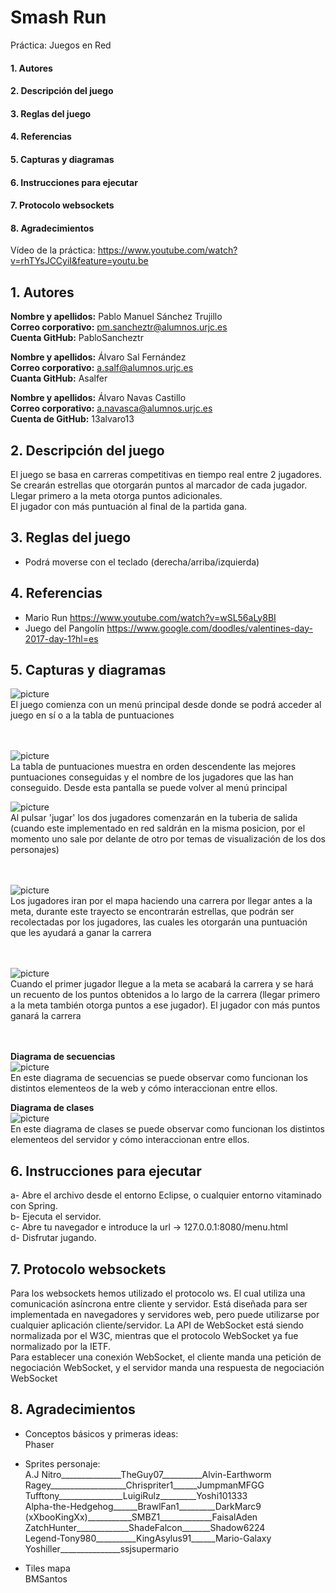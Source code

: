 # Smash Run
Práctica: Juegos en Red

  #### 1. Autores
  #### 2. Descripción del juego
  #### 3. Reglas del juego
  #### 4. Referencias
  #### 5. Capturas y diagramas
  #### 6. Instrucciones para ejecutar
  #### 7. Protocolo websockets
  #### 8. Agradecimientos

Vídeo de la práctica: https://www.youtube.com/watch?v=rhTYsJCCyiI&feature=youtu.be

## 1. Autores
**Nombre y apellidos:** Pablo Manuel Sánchez Trujillo<br>
**Correo corporativo:** pm.sancheztr@alumnos.urjc.es<br>
**Cuenta GitHub:** PabloSancheztr<br>

**Nombre y apellidos:** Álvaro Sal Fernández <br>
**Correo corporativo:** a.salf@alumnos.urjc.es<br>
**Cuanta GitHub:** Asalfer<br>

**Nombre y apellidos:** Álvaro Navas Castillo<br>
**Correo corporativo:** a.navasca@alumnos.urjc.es<br>
**Cuenta de GitHub:** 13alvaro13<br>

## 2. Descripción del juego

El juego se basa en carreras competitivas en tiempo real entre 2 jugadores.<br>
Se crearán estrellas que otorgarán puntos al marcador de cada jugador.<br>
Llegar primero a la meta otorga puntos adicionales.<br>
El jugador con más puntuación al final de la partida gana.<br>


## 3. Reglas del juego

- Podrá moverse con el teclado (derecha/arriba/izquierda)


## 4. Referencias
- Mario Run  https://www.youtube.com/watch?v=wSL56aLy8BI
- Juego del Pangolín https://www.google.com/doodles/valentines-day-2017-day-1?hl=es

## 5. Capturas y diagramas
![picture](https://github.com/PabloSancheztr/Smash-Run/blob/master/captura4.png)<br>
El juego comienza con un menú principal desde donde se podrá acceder al juego en sí o a la tabla de puntuaciones<br><br><br>

![picture](https://github.com/PabloSancheztr/Smash-Run/blob/master/captura5.png)<br>
La tabla de puntuaciones muestra en orden descendente las mejores puntuaciones conseguidas y el nombre de los jugadores que las han
conseguido. Desde esta pantalla se puede volver al menú principal

![picture](https://github.com/PabloSancheztr/Smash-Run/blob/master/captura1.png) <br>
Al pulsar 'jugar' los dos jugadores comenzarán en la tuberia de salida (cuando este implementado en red saldrán en la misma posicion, por el momento uno sale por delante de otro por temas de visualización de los dos personajes) <br><br><br>

![picture](https://github.com/PabloSancheztr/Smash-Run/blob/master/captura2.png)<br>
Los jugadores iran por el mapa haciendo una carrera por llegar antes a la meta, durante este trayecto se encontrarán estrellas, que
podrán ser recolectadas por los jugadores, las cuales les otorgarán una puntuación que les ayudará a ganar la carrera <br><br><br>

![picture](https://github.com/PabloSancheztr/Smash-Run/blob/master/captura3.png)<br>
Cuando el primer jugador llegue a la meta se acabará la carrera y se hará un recuento de los puntos obtenidos a lo largo de la carrera (llegar primero a la meta también otorga puntos a ese jugador). El jugador con más puntos ganará la carrera<br><br><br>

**Diagrama de secuencias**<br>
![picture](https://github.com/PabloSancheztr/Smash-Run/blob/master/Sin%20t%C3%ADtulo.png)<br>
En este diagrama de secuencias se puede observar como funcionan los distintos elementeos de la web y cómo interaccionan entre ellos.

**Diagrama de clases**<br>
![picture](https://github.com/PabloSancheztr/Smash-Run/blob/master/Diagrama%20%20clases%20Smash-Run.png)<br>
En este diagrama de clases se puede observar como funcionan los distintos elementeos del servidor y cómo interaccionan entre ellos.


## 6. Instrucciones para ejecutar
a- Abre el archivo desde el entorno Eclipse, o cualquier entorno vitaminado con Spring.<br>
b- Ejecuta el servidor.<br>
c- Abre tu navegador e introduce la url -> 127.0.0.1:8080/menu.html <br>
d- Disfrutar jugando.<br>

## 7. Protocolo websockets
Para los websockets hemos utilizado el protocolo ws. El cual utiliza una comunicación asíncrona entre cliente y servidor. Está diseñada para ser implementada en navegadores y servidores web, pero puede utilizarse por cualquier aplicación cliente/servidor. La API de WebSocket está siendo normalizada por el W3C, mientras que el protocolo WebSocket ya fue normalizado por la IETF.<br>
Para establecer una conexión WebSocket, el cliente manda una petición de negociación WebSocket, y el servidor manda una respuesta de negociación WebSocket

## 8. Agradecimientos
- Conceptos básicos y primeras ideas:<br>
    Phaser
    
- Sprites personaje:<br>
    A.J Nitro_______________TheGuy07__________Alvin-Earthworm<br>
    Ragey___________________Chrispriter1______JumpmanMFGG<br>
    Tufftony________________LuigiRulz_________Yoshi101333<br>
    Alpha-the-Hedgehog______BrawlFan1_________DarkMarc9<br>
    (xXbooKingXx)___________SMBZ1_____________FaisalAden<br>
    ZatchHunter_____________ShadeFalcon_______Shadow6224<br>
    Legend-Tony980__________KingAsylus91______Mario-Galaxy<br>
    Yoshiller_______________ssjsupermario<br>
    
 - Tiles mapa<br>
    BMSantos
